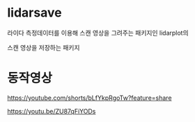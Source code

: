 # lidarsave

라이다 측정데이터를 이용해 스캔 영상을 그려주는 패키지인 lidarplot의

스캔 영상을 저장하는 패키지

# 동작영상

https://youtube.com/shorts/bLfYkpRgoTw?feature=share

https://youtu.be/ZU87qFiYODs
